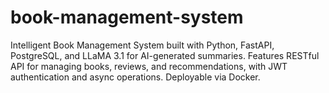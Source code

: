 # book-management-system
Intelligent Book Management System built with Python, FastAPI, PostgreSQL, and LLaMA 3.1 for AI-generated summaries. Features RESTful API for managing books, reviews, and recommendations, with JWT authentication and async operations. Deployable via Docker.

